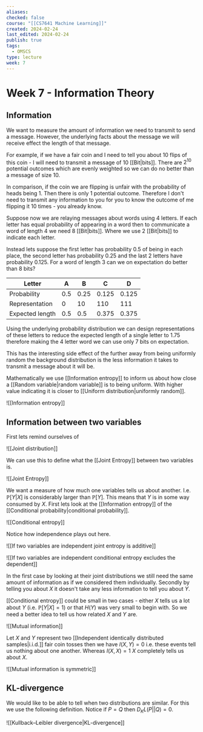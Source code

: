 ```yaml
---
aliases: 
checked: false
course: "[[CS7641 Machine Learning]]"
created: 2024-02-24
last_edited: 2024-02-24
publish: true
tags:
  - OMSCS
type: lecture
week: 7
---
```

# Week 7 - Information Theory

## Information

We want to measure the amount of information we need to transmit to send a message. However, the underlying facts about the message we will receive effect the length of that message. 

For example, if we have a fair coin and I need to tell you about 10 flips of this coin - I will need to transmit a message of 10 [[Bit|bits]]. There are $2^{10}$ potential outcomes which are evenly weighted so we can do no better than a message of size 10.

In comparison, if the coin we are flipping is unfair with the probability of heads being 1. Then there is only 1 potential outcome. Therefore I don't need to transmit any information to you for you to know the outcome of me flipping it 10 times - you already know.

Suppose now we are relaying messages about words using 4 letters. If each letter has equal probability of appearing in a word then to communicate a word of length 4 we need 8 [[Bit|bits]]. Where we use 2 [[Bit|bits]] to indicate each letter.

Instead lets suppose the first letter has probability $0.5$ of being in each place, the second letter has probability $0.25$ and the last 2 letters have probability $0.125$. For a word of length 3 can we on expectation do better than 8 bits?

| Letter          | A   | B    | C     | D     |
| --------------- | --- | ---- | ----- | ----- |
| Probability     | 0.5 | 0.25 | 0.125 | 0.125 |
| Representation  | 0   | 10   | 110   | 111   |
| Expected length | 0.5 | 0.5  | 0.375 | 0.375 |

Using the underlying probability distribution we can design representations of these letters to reduce the expected length of a single letter to 1.75 therefore making the 4 letter word we can use only 7 bits on expectation.

This has the interesting side effect of the further away from being uniformly random the background distribution is the less information it takes to transmit a message about it will be. 

Mathematically we use [[Information entropy]] to inform us about how close a [[Random variable|random variable]] is to being uniform. With higher value indicating it is closer to [[Uniform distribution|uniformly random]].

![[Information entropy]]

## Information between two variables

First lets remind ourselves of

![[Joint distribution]]

We can use this to define what the [[Joint Entropy]] between two variables is.

![[Joint Entropy]]

We want a measure of how much one variables tells us about another. I.e. $\mathbb{P}[Y \vert X]$ is considerably larger than $\mathbb{P}[Y]$. This means that $Y$ is in some way consumed by $X$. First lets look at the [[Information entropy]] of the [[Conditional probability|conditional probability]].

![[Conditional entropy]]

Notice how independence plays out here.

![[If two variables are independent joint entropy is additive]]

![[If two variables are independent conditional entropy excludes the dependent]]

In the first case by looking at their joint distributions we still need the same amount of information as if we considered them individually. Secondly by telling you about $X$ it doesn't take any less information to tell you about $Y$. 

[[Conditional entropy]] could be small in two cases - either $X$ tells us a lot about $Y$ (i.e. $\mathbb{P}[Y\vert X] = 1$) or that $H(Y)$ was very small to begin with. So we need a better idea to tell us how related $X$ and $Y$ are.

![[Mutual information]]

Let $X$ and $Y$ represent two [[Independent identically distributed samples|i.i.d.]] fair coin tosses then we have $I(X,Y) = 0$ i.e. these events tell us nothing about one another. Whereas $I(X,X) = 1$ $X$ completely tells us about $X$. 

![[Mutual information is symmetric]]

## KL-divergence

We would like to be able to tell when two distributions are similar. For this we use the following definition. Notice if $P = Q$ then $D_KL(P \vert \vert Q) = 0$.

![[Kullback–Leibler divergence|KL-divergence]]